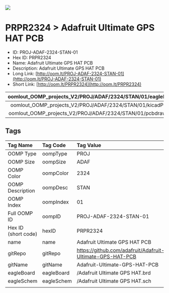 


  
![][im]
# PRPR2324 > Adafruit Ultimate GPS HAT PCB

- ID: PROJ-ADAF-2324-STAN-01
- Hex ID: PRPR2324
- Name: Adafruit Ultimate GPS HAT PCB
- Description: Adafruit Ultimate GPS HAT PCB
- Long Link: [http://oom.lt/PROJ-ADAF-2324-STAN-01](http://oom.lt/PROJ-ADAF-2324-STAN-01)
- Short Link: [http://oom.lt/PRPR2324](http://oom.lt/PRPR2324)
  

|oomlout_OOMP_projects_V2/PROJ/ADAF/2324/STAN/01/eagleImage.png|oomlout_OOMP_projects_V2/PROJ/ADAF/2324/STAN/01/eagleSchemImage.png|oomlout_OOMP_projects_V2/PROJ/ADAF/2324/STAN/01/kicadPcb3dFront.png|oomlout_OOMP_projects_V2/PROJ/ADAF/2324/STAN/01/kicadPcb3dBack.png|
| :---: | :---: | :---: | :---: |
|oomlout_OOMP_projects_V2/PROJ/ADAF/2324/STAN/01/kicadPcb3d.png|oomlout_OOMP_projects_V2/PROJ/ADAF/2324/STAN/01/bomBack.png|oomlout_OOMP_projects_V2/PROJ/ADAF/2324/STAN/01/bomFront.png|oomlout_OOMP_projects_V2/PROJ/ADAF/2324/STAN/01/pcbdraw.svg|
|oomlout_OOMP_projects_V2/PROJ/ADAF/2324/STAN/01/pcbdrawBack.svg||||

## Tags
  

|Tag Name|Tag Code|Tag Value|
| :--- | :--- | :--- |
|OOMP Type|oompType|PROJ|
|OOMP Size|oompSize|ADAF|
|OOMP Color|oompColor|2324|
|OOMP Description|oompDesc|STAN|
|OOMP Index|oompIndex|01|
|Full OOMP ID|oompID|PROJ-ADAF-2324-STAN-01|
|Hex ID (short code)|hexID|PRPR2324|
|name|name|Adafruit Ultimate GPS HAT PCB|
|gitRepo|gitRepo|https://github.com/adafruit/Adafruit-Ultimate-GPS-HAT-PCB|
|gitName|gitName|Adafruit-Ultimate-GPS-HAT-PCB|
|eagleBoard|eagleBoard|/Adafruit Ultimate GPS HAT.brd|
|eagleSchem|eagleSchem|/Adafruit Ultimate GPS HAT.sch|
||||



[im]: PROJ/ADAF/2324/STAN/01/kicadPcb3d_450.png

